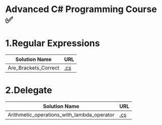 
# Advanced C# Programming Course :white_check_mark:

# 1.Regular Expressions
|Solution Name|URL|
|---|---|
|Are_Brackets_Correct|[.cs](https://github.com/HakobyanAni/C-Sharp-Advanced/tree/master/Are_Brackets_Correct/Are_Brackets_Correct)

# 2.Delegate
|Solution Name|URL|
|---|---|
|Arithmetic_operations_with_lambda_operator|[.cs](https://github.com/HakobyanAni/C-Sharp-Advanced/tree/master/Arithmetic_operations_with_lambda_operator/Arithmetic_operations_with_lambda_operator)

